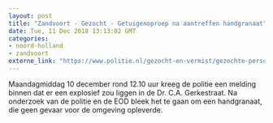 ```yaml
---
layout: post
title: "Zandvoort - Gezocht - Getuigenoproep na aantreffen handgranaat"
date: Tue, 11 Dec 2018 13:13:02 GMT
categories: 
- noord-holland 
- zandvoort 
externe_link: "https://www.politie.nl/gezocht-en-vermist/gezochte-personen/2018/december/04-getuigenoproep-handgranaat-hoofddorp.html"
---
```


Maandagmiddag 10 december rond 12.10 uur kreeg de politie een melding binnen dat er een explosief zou liggen in de Dr. C.A. Gerkestraat. Na onderzoek van de politie en de EOD bleek het te gaan om een handgranaat, die geen gevaar voor de omgeving opleverde.
